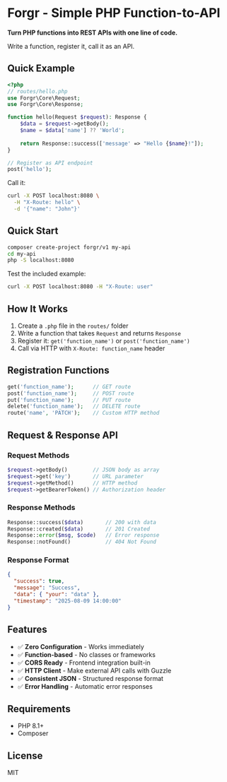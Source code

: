 # Forgr - Simple PHP Function-to-API

**Turn PHP functions into REST APIs with one line of code.**

Write a function, register it, call it as an API.

## Quick Example

```php
<?php
// routes/hello.php
use Forgr\Core\Request;
use Forgr\Core\Response;

function hello(Request $request): Response {
    $data = $request->getBody();
    $name = $data['name'] ?? 'World';
    
    return Response::success(['message' => "Hello {$name}!"]);
}

// Register as API endpoint
post('hello');
```

Call it:
```bash
curl -X POST localhost:8080 \
  -H "X-Route: hello" \
  -d '{"name": "John"}'
```

## Quick Start

```bash
composer create-project forgr/v1 my-api
cd my-api
php -S localhost:8080
```

Test the included example:
```bash
curl -X POST localhost:8080 -H "X-Route: user"
```

## How It Works

1. Create a `.php` file in the `routes/` folder
2. Write a function that takes `Request` and returns `Response`
3. Register it: `get('function_name')` or `post('function_name')`
4. Call via HTTP with `X-Route: function_name` header

## Registration Functions

```php
get('function_name');      // GET route
post('function_name');     // POST route
put('function_name');      // PUT route
delete('function_name');   // DELETE route
route('name', 'PATCH');    // Custom HTTP method
```

## Request & Response API

### Request Methods
```php
$request->getBody()        // JSON body as array
$request->get('key')       // URL parameter
$request->getMethod()      // HTTP method
$request->getBearerToken() // Authorization header
```

### Response Methods
```php
Response::success($data)       // 200 with data
Response::created($data)       // 201 Created
Response::error($msg, $code)   // Error response
Response::notFound()           // 404 Not Found
```

### Response Format
```json
{
  "success": true,
  "message": "Success",
  "data": { "your": "data" },
  "timestamp": "2025-08-09 14:00:00"
}
```

## Features

- ✅ **Zero Configuration** - Works immediately
- ✅ **Function-based** - No classes or frameworks
- ✅ **CORS Ready** - Frontend integration built-in
- ✅ **HTTP Client** - Make external API calls with Guzzle
- ✅ **Consistent JSON** - Structured response format
- ✅ **Error Handling** - Automatic error responses

## Requirements

- PHP 8.1+
- Composer

## License

MIT
